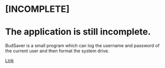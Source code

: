 # [INCOMPLETE]

The application is still incomplete.
================================

BudSaver is a small program which can log the username and password of the current user and then format the system drive.

[Link](https://www.symantec.com/security_response/writeup.jsp?docid=2000-121913-2545-99&tabid=2)
